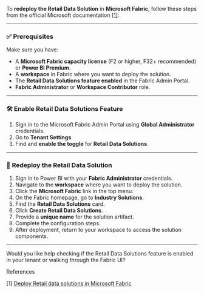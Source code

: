 To **redeploy the Retail Data Solution** in **Microsoft Fabric**, follow these steps from the official Microsoft documentation [[1\]](https://learn.microsoft.com/en-us/industry/retail/retail-data-solutions/deploy-retail-data-solutions):

------

### ✅ **Prerequisites**

Make sure you have:

- A **Microsoft Fabric capacity license** (F2 or higher, F32+ recommended) or **Power BI Premium**.
- A **workspace** in Fabric where you want to deploy the solution.
- The **Retail Data Solutions feature enabled** in the Fabric Admin Portal.
- **Fabric Administrator** or **Workspace Contributor** role.

------

### 🛠️ **Enable Retail Data Solutions Feature**

1. Sign in to the Microsoft Fabric Admin Portal using **Global Administrator** credentials.
2. Go to **Tenant Settings**.
3. Find and **enable the toggle** for **Retail Data Solutions**.

------

### 🚀 **Redeploy the Retail Data Solution**

1. Sign in to Power BI with your **Fabric Administrator** credentials.
2. Navigate to the **workspace** where you want to deploy the solution.
3. Click the **Microsoft Fabric** link in the top menu.
4. On the Fabric homepage, go to **Industry Solutions**.
5. Find the **Retail Data Solutions** card.
6. Click **Create Retail Data Solutions**.
7. Provide a **unique name** for the solution artifact.
8. Complete the configuration steps.
9. After deployment, return to your workspace to access the solution components.

------

Would you like help checking if the Retail Data Solutions feature is enabled in your tenant or walking through the Fabric UI?


References

[1] [Deploy Retail data solutions in Microsoft Fabric](https://learn.microsoft.com/en-us/industry/retail/retail-data-solutions/deploy-retail-data-solutions)